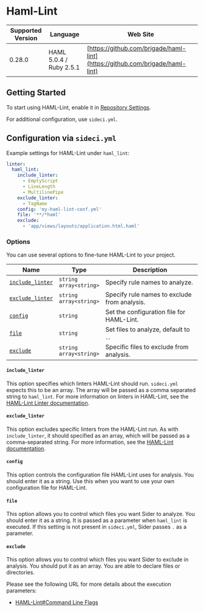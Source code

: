 # Haml-Lint

| Supported Version | Language | Web Site |
| ----------------- | -------- | -------- |
| 0.28.0 | HAML 5.0.4 / Ruby 2.5.1 | [https://github.com/brigade/haml-lint](https://github.com/brigade/haml-lint) |

## Getting Started

To start using HAML-Lint, enable it in [Repository Settings](../../getting-started/repository-settings.md).

For additional configuration, use `sideci.yml`.

## Configuration via `sideci.yml`

Example settings for HAML-Lint under `haml_lint`:

```yaml:sideci.yml
linter:
  haml_lint:
    include_linter:
      - EmptyScript
      - LineLength
      - MultilinePipe
    exclude_linter:
      - TagName
    config: 'my-haml-lint-conf.yml'
    file: '**/*haml'
    exclude:
      - 'app/views/layouts/application.html.haml'
```

### Options

You can use several options to fine-tune HAML-Lint to your project.

| Name | Type | Description |
| ---- | ---- | ----------- |
| [`include_linter`](#include_linter) | `string`<br />`array<string>` | Specify rule names to analyze. |
| [`exclude_linter`](#exclude_linter) | `string`<br />`array<string>` | Specify rule names to exclude from analysis.  |
| [`config`](#config) | `string` | Set the configuration file for HAML-Lint. |
| [`file`](#file) | `string` | Set files to analyze, default to `.`. |
| [`exclude`](#exclude) | `string`<br />`array<string>` | Specific files to exclude from analysis. |

#### `include_linter`

This option specifies which linters HAML-Lint should run. `sideci.yml` expects this to be an array. The array will be passed as a comma separated string to `haml_lint`. For more information on linters in HAML-Lint, see the [HAML-Lint Linter documentation](https://github.com/brigade/haml-lint/blob/master/lib/haml_lint/linter/README.md).

#### `exclude_linter`

This option excludes specific linters from the HAML-Lint run. As with `include_linter`, it should specified as an array, which will be passed as a comma-separated string. For more information, see the [HAML-Lint documentation](https://github.com/brigade/haml-lint#configuration).

#### `config`

This option controls the configuration file HAML-Lint uses for analysis. You should enter it as a string. Use this when you want to use your own configuration file for HAML-Lint.

#### `file`

This option allows you to control which files you want Sider to analyze. You should enter it as a string. It is passed as a parameter when `haml_lint` is executed. If this setting is not present in `sideci.yml`, Sider passes `.` as a parameter.

#### `exclude`

This option allows you to control which files you want Sider to exclude in analysis. You should put it as an array. You are able to declare files or directories.

Please see the following URL for more details about the execution parameters:

* [HAML-Lint\#Command Line Flags](https://github.com/brigade/haml-lint#command-line-flags)

